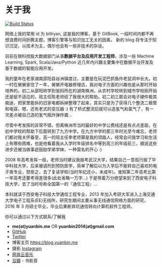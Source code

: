 # 关于我

[![Build Status](https://travis-ci.org/billryan/blog.svg?branch=master)](https://travis-ci.org/billryan/blog)

网络上我的常用 id 为 billryan, 这是我的博客，基于 GitBook, 一段时间内都不再想浪费时间折腾主题，博客引擎等与知识加工无关的因素。
新的 blog 将专注于知识沉淀，以技术为主，偶尔也会有一些非技术的杂谈。

目前在银科控股大数据部门从事**数据平台及应用开发工程师**，涉及一些 Machine Learning, Spark, Scala/Java/Python 近几年内兴趣主要集中在数据平台开发及基于数据的智能应用开发。

我的童年在老家湖南邵阳县谷洲镇度过，主要是在玩泥巴抓鱼炸老鼠洞中长大。初一时在舅舅家住了一年，舅舅开电器修理店，我对电子方面的兴趣也是从那时开始培养的。初二从邵阳转学到爸妈所在的湖南株洲，从农村学校转到城市学校刚开始还是挺不适应的，班主任陈老师给了我很大的帮助。初二初三那会对电子硬件极其痴迷，把家里能拆的旧家电都拆掉整理了起来，其实只是为了获得几个整流二极管和电容，嗯，还有老式的变压器 :) 有了桥式整流后就可以造氢气和氯气了，有一次差点被自己造的氢气瓶炸弹炸聋...

尽管中考发挥的非常不错，但离株洲市当时最好的中学公费线还是有点点差距，在初中学校的帮助下后面转到了九方中学。在九方中学的那三年时光至今难忘，老师们都对我关怀备至，高一的班主任李老师算是我的领路人，经常会问我学习和生活上有哪些困难，也是他看着我从入学时年级排名中等到高三的年级前三，据说这些进步还被当做事迹鼓励学弟学妹，一种莫名的开心 :)

2008 年高考发挥一般，老师当时建议我报考武汉大学，结果自己一意孤行报了华中科技大学，后来被调剂到预防医学，简单了解后以为入学后不能转自己喜欢的电子类专业，怒拒之，去了复读学校(当时年纪还小，未成年)，谁知第二年高考比第一年高考还要考得差很多(此处省略一万字...) 于是带着万分绝望来到了西安电子科技大学，去了当时号称全国第一的『通信工程』...

本科就读于西安电子科技大学通信工程专业，2013 年加入考研大军进入上海交通大学电子工程系(EE)无线所，研究生期间主要从事无线通信网络方面的研究，2016 年 3 月硕士毕业，毕业后果断弃坑通信转向计算机软件工程师。

你可以通过以下方式联系/了解我

- <i class="fa fa-envelope"></i> **me(at)yuanbin.me** OR **yuanbin2014(at)gmail.com**
- <i class="fa fa-github-alt"></i> [GitHub](https://github.com/billryan)
- <i class="fa fa-twitter"></i> [Twitter](https://twitter.com/billryan_yb)
- <i class="fa fa-home"></i> 博客主页 <https://blog.yuanbin.me>
- <i class="fa fa-instagram"></i> 摄影 [Instagram](https://instagram.com/bin.yuan/)
- <i class="fa fa-music"></i> [网易云音乐](http://music.163.com/#/user/home?id=15853960)
- [豆瓣](http://music.douban.com/people/billryan/) - 书影音